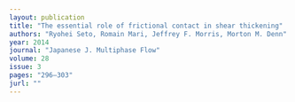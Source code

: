 ```yaml
---
layout: publication
title: "The essential role of frictional contact in shear thickening"
authors: "Ryohei Seto, Romain Mari, Jeffrey F. Morris, Morton M. Denn"
year: 2014
journal: "Japanese J. Multiphase Flow"
volume: 28
issue: 3
pages: "296–303"
jurl: ""
---
```


